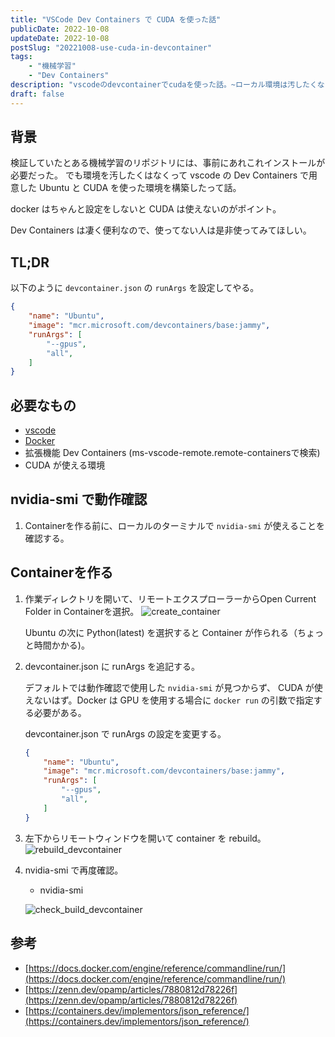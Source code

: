 ```yaml
---
title: "VSCode Dev Containers で CUDA を使った話"
publicDate: 2022-10-08
updateDate: 2022-10-08
postSlug: "20221008-use-cuda-in-devcontainer"
tags: 
    - "機械学習"
    - "Dev Containers"
description: "vscodeのdevcontainerでcudaを使った話。~ローカル環境は汚したくない~"
draft: false
---
```


## 背景

検証していたとある機械学習のリポジトリには、事前にあれこれインストールが必要だった。
でも環境を汚したくはなくって vscode の Dev Containers で用意した Ubuntu と CUDA を使った環境を構築したって話。

docker はちゃんと設定をしないと CUDA は使えないのがポイント。

Dev Containers は凄く便利なので、使ってない人は是非使ってみてほしい。

## TL;DR

以下のように `devcontainer.json` の `runArgs` を設定してやる。

```json
{
    "name": "Ubuntu",
    "image": "mcr.microsoft.com/devcontainers/base:jammy",
    "runArgs": [
        "--gpus",
        "all",
    ]
}
```

## 必要なもの

- [vscode](https://azure.microsoft.com/ja-jp/products/visual-studio-code/)
- [Docker](https://www.docker.com/)
- 拡張機能 Dev Containers (ms-vscode-remote.remote-containersで検索)
- CUDA が使える環境

## nvidia-smi で動作確認

1. Containerを作る前に、ローカルのターミナルで `nvidia-smi` が使えることを確認する。

## Containerを作る

1. 作業ディレクトリを開いて、リモートエクスプローラーからOpen Current Folder in Containerを選択。
    ![create_container](https://bucket.marogosteen.dev/2022/create_container.png)

    Ubuntu の次に Python(latest) を選択すると Container が作られる（ちょっと時間かかる)。

2. devcontainer.json に runArgs を追記する。

    デフォルトでは動作確認で使用した `nvidia-smi` が見つからず、 CUDA が使えないはず。Docker は GPU を使用する場合に `docker run` の引数で指定する必要がある。

    devcontainer.json で runArgs の設定を変更する。

    ```json
    {
        "name": "Ubuntu",
        "image": "mcr.microsoft.com/devcontainers/base:jammy",
        "runArgs": [
            "--gpus",
            "all",
        ]
    }
    ```


3. 左下からリモートウィンドウを開いて container を rebuild。
    ![rebuild_devcontainer](https://bucket.marogosteen.dev/2022/rebuild.png)

4. nvidia-smi で再度確認。
    - nvidia-smi

    ![check_build_devcontainer](https://bucket.marogosteen.dev/2022/check_build_devcontainer.png)


## 参考
- [https://docs.docker.com/engine/reference/commandline/run/](https://docs.docker.com/engine/reference/commandline/run/)
- [https://zenn.dev/opamp/articles/7880812d78226f](https://zenn.dev/opamp/articles/7880812d78226f)
- [https://containers.dev/implementors/json_reference/](https://containers.dev/implementors/json_reference/)